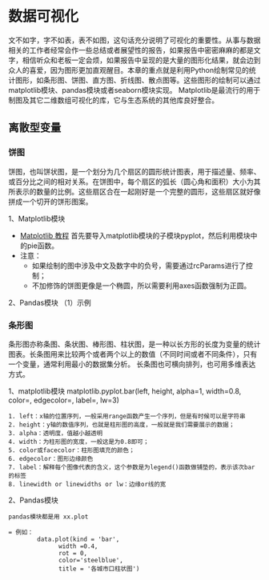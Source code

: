# 数据可视化

文不如字，字不如表，表不如图，这句话充分说明了可视化的重要性。从事与数据相关的工作者经常会作一些总结或者展望性的报告，如果报告中密密麻麻的都是文字，相信听众和老板一定会烦，如果报告中呈现的是大量的图形化结果，就会边到众人的喜爱，因为图形更加直观醒目。本章的重点就是利用Python绘制常见的统计图形，如条形图、饼图、直方图、折线图、散点图等。这些图形的绘制可以通过matplotlib模块、pandas模块或者seaborn模块实现。
Matplotlib是最流行的用于制图及其它二维数组可视化的库，它与生态系统的其他库良好整合。
## 离散型变量

### 饼图

饼图，也叫饼状图，是一个划分为几个扇区的圆形统计图表，用于描述量、频率、或百分比之间的相对关系。在饼图中，每个扇区的弧长（圆心角和面积）大小为其所表示的数量的比例。这些扇区合在一起刚好是一个完整的圆形，这些扇区就好像拼成一个切开的饼形图案。

1、Matplotlib模块
- [Matplotlib 教程](http://www.runoob.com/w3cnote/matplotlib-tutorial.html)
首先要导入matplotlib模块的子模块pyplot，然后利用模块中的pie函数。
- 注意：
    - 如果绘制的图中涉及中文及数字中的负号，需要通过rcParams进行了控制；
    - 不加修饰的饼图更像是一个椭圆，所以需要利用axes函数强制为正圆。
    
2、Pandas模块
（1）示例



### 条形图

条形图亦称条图、条状图、棒形图、柱状图，是一种以长方形的长度为变量的统计图表。长条图用来比较两个或者两个以上的数值（不同时间或者不同条件），只有一个变量，通常利用最小的数据集分析。
长条图也可横向排列，也可用多维表达方式。

1、matplotlib模块
matplotlib.pyplot.bar(left, height, alpha=1, width=0.8, color=, edgecolor=, label=, lw=3)
    
    1. left：x轴的位置序列，一般采用range函数产生一个序列，但是有时候可以是字符串
    2. height：y轴的数值序列，也就是柱形图的高度，一般就是我们需要展示的数据；
    3. alpha：透明度，值越小越透明
    4. width：为柱形图的宽度，一般这是为0.8即可；
    5. color或facecolor：柱形图填充的颜色；
    6. edgecolor：图形边缘颜色
    7. label：解释每个图像代表的含义，这个参数是为legend()函数做铺垫的，表示该次bar的标签
    8. linewidth or linewidths or lw：边缘or线的宽

2、Pandas模块
    
    pandas模块都是用 xx.plot 
    
    = 例如：
            data.plot(kind = 'bar',
                  width =0.4,
                  rot = 0,
                  color='steelblue',
                  title = '各城市口柱状图')


